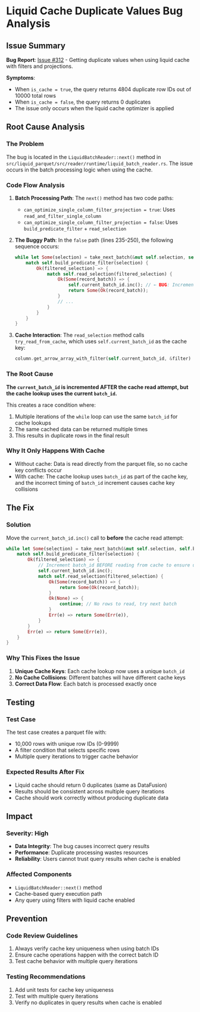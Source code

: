 # Liquid Cache Duplicate Values Bug Analysis

## Issue Summary

**Bug Report**: [Issue #312](https://github.com/XiangpengHao/liquid-cache/issues/312) - Getting duplicate values when using liquid cache with filters and projections.

**Symptoms**: 
- When `is_cache = true`, the query returns 4804 duplicate row IDs out of 10000 total rows
- When `is_cache = false`, the query returns 0 duplicates
- The issue only occurs when the liquid cache optimizer is applied

## Root Cause Analysis

### The Problem

The bug is located in the `LiquidBatchReader::next()` method in `src/liquid_parquet/src/reader/runtime/liquid_batch_reader.rs`. The issue occurs in the batch processing logic when using the cache.

### Code Flow Analysis

1. **Batch Processing Path**: The `next()` method has two code paths:
   - `can_optimize_single_column_filter_projection = true`: Uses `read_and_filter_single_column`
   - `can_optimize_single_column_filter_projection = false`: Uses `build_predicate_filter` + `read_selection`

2. **The Buggy Path**: In the `false` path (lines 235-250), the following sequence occurs:
   ```rust
   while let Some(selection) = take_next_batch(&mut self.selection, self.batch_size) {
       match self.build_predicate_filter(selection) {
           Ok(filtered_selection) => {
               match self.read_selection(filtered_selection) {
                   Ok(Some(record_batch)) => {
                       self.current_batch_id.inc(); // ← BUG: Incremented AFTER cache read
                       return Some(Ok(record_batch));
                   }
                   // ...
               }
           }
       }
   }
   ```

3. **Cache Interaction**: The `read_selection` method calls `try_read_from_cache`, which uses `self.current_batch_id` as the cache key:
   ```rust
   column.get_arrow_array_with_filter(self.current_batch_id, &filter)
   ```

### The Root Cause

**The `current_batch_id` is incremented AFTER the cache read attempt, but the cache lookup uses the current `batch_id`.**

This creates a race condition where:
1. Multiple iterations of the `while` loop can use the same `batch_id` for cache lookups
2. The same cached data can be returned multiple times
3. This results in duplicate rows in the final result

### Why It Only Happens With Cache

- Without cache: Data is read directly from the parquet file, so no cache key conflicts occur
- With cache: The cache lookup uses `batch_id` as part of the cache key, and the incorrect timing of `batch_id` increment causes cache key collisions

## The Fix

### Solution

Move the `current_batch_id.inc()` call to **before** the cache read attempt:

```rust
while let Some(selection) = take_next_batch(&mut self.selection, self.batch_size) {
    match self.build_predicate_filter(selection) {
        Ok(filtered_selection) => {
            // Increment batch_id BEFORE reading from cache to ensure unique cache keys
            self.current_batch_id.inc();
            match self.read_selection(filtered_selection) {
                Ok(Some(record_batch)) => {
                    return Some(Ok(record_batch));
                }
                Ok(None) => {
                    continue; // No rows to read, try next batch
                }
                Err(e) => return Some(Err(e)),
            }
        }
        Err(e) => return Some(Err(e)),
    }
}
```

### Why This Fixes the Issue

1. **Unique Cache Keys**: Each cache lookup now uses a unique `batch_id`
2. **No Cache Collisions**: Different batches will have different cache keys
3. **Correct Data Flow**: Each batch is processed exactly once

## Testing

### Test Case

The test case creates a parquet file with:
- 10,000 rows with unique row IDs (0-9999)
- A filter condition that selects specific rows
- Multiple query iterations to trigger cache behavior

### Expected Results After Fix

- Liquid cache should return 0 duplicates (same as DataFusion)
- Results should be consistent across multiple query iterations
- Cache should work correctly without producing duplicate data

## Impact

### Severity: High
- **Data Integrity**: The bug causes incorrect query results
- **Performance**: Duplicate processing wastes resources
- **Reliability**: Users cannot trust query results when cache is enabled

### Affected Components
- `LiquidBatchReader::next()` method
- Cache-based query execution path
- Any query using filters with liquid cache enabled

## Prevention

### Code Review Guidelines
1. Always verify cache key uniqueness when using batch IDs
2. Ensure cache operations happen with the correct batch ID
3. Test cache behavior with multiple query iterations

### Testing Recommendations
1. Add unit tests for cache key uniqueness
2. Test with multiple query iterations
3. Verify no duplicates in query results when cache is enabled